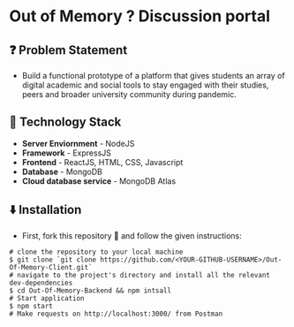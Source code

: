 # Out of Memory ? Discussion portal

## ❓ Problem Statement

-   Build a functional prototype of a platform that gives students an array of digital academic and social tools to stay engaged with their studies, peers and broader university community during pandemic.

## 🚧 Technology Stack

-   **Server Enviornment** - NodeJS
-   **Framework** - ExpressJS
-   **Frontend** - ReactJS, HTML, CSS, Javascript
-   **Database** - MongoDB
-   **Cloud database service** - MongoDB Atlas

## ⬇️ Installation

-   First, fork this repository 🍴 and follow the given instructions:

```
# clone the repository to your local machine
$ git clone `git clone https://github.com/<YOUR-GITHUB-USERNAME>/Out-Of-Memory-Client.git`
# navigate to the project's directory and install all the relevant dev-dependencies
$ cd Out-Of-Memory-Backend && npm intsall
# Start application
$ npm start
# Make requests on http://localhost:3000/ from Postman
```
